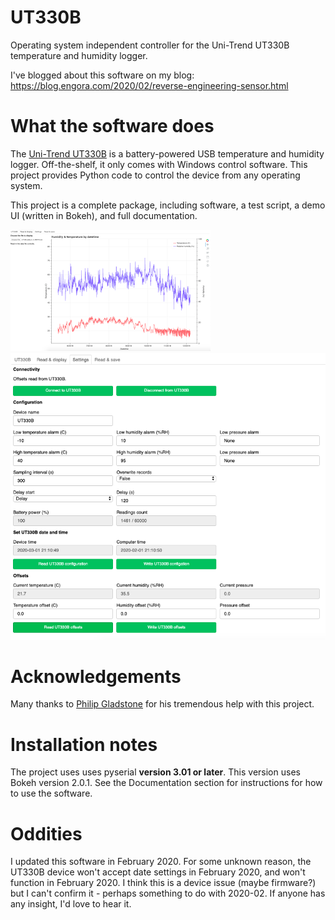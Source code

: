 # UT330B
Operating system independent controller for the Uni-Trend UT330B temperature and humidity logger.

I've blogged about this software on my blog: https://blog.engora.com/2020/02/reverse-engineering-sensor.html

What the software does
======================

The [Uni-Trend UT330B](https://www.uni-trend.com/html/product/Environmental/Environmental_Tester/UT330-USB/UT330B.html) is a battery-powered USB temperature and humidity logger. Off-the-shelf, it only comes with Windows control software. This project provides Python code to control the device from any operating system.

This project is a complete package, including software, a test script, a demo UI (written in Bokeh), and full documentation. 
 
<img src="https://github.com/MikeWoodward/UT330B/blob/master/Documentation/chart.png"/> 

<img src="https://github.com/MikeWoodward/UT330B/blob/master/Documentation/ui.png"/> 

Acknowledgements
================

Many thanks to [Philip Gladstone](https://github.com/pjsg) for his tremendous help with this project.

Installation notes
==================

The project uses uses pyserial __version 3.01 or later__. This version uses Bokeh version 2.0.1. See the Documentation section for instructions for how to use the software.

Oddities
========

I updated this software in February 2020. For some unknown reason, the UT330B device won't accept date settings in February 2020, and won't function in February 2020. I think this is a device issue (maybe firmware?) but I can't confirm it - perhaps something to do with 2020-02. If anyone has any insight, I'd love to hear it.
